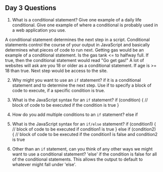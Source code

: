 ## Day 3 Questions

1. What is a conditional statement? Give one example of a daily life conditional. Give one example of where a conditional is probably used in a web application you use.

A conditional statement determines the next step in a script. Conditional statements control the course of your output in JavaScript and basically determines what pieces of code to run next. Getting gas would be an example of a conditional statement. Is the gas tank <= to halfway full. If true, then the conditional statement would read "Go get gas!" A lot of websites will ask are you 18 or older as a conditional statement. If age is >= 18 than true. Next step would be access to the site.

2. Why might you want to use an `if` statement?
if it is a conditional statement and to determine the next step. Use if to specify a block of code to execute, if a specific condition is true.

3. What is the JavaScript syntax for an `if` statement?
if (condition) {
  //  block of code to be executed if the condition is true
}

4. How do you add multiple conditions to an `if` statement?
else if

5. What is the JavaScript syntax for an `if/else` statement?
if (condition1) {
  //  block of code to be executed if condition1 is true
} else if (condition2) {
  //  block of code to be executed if the condition1 is false and condition2 is true

6. Other than an `if` statement, can you think of any other ways we might want to use a conditional statement?
'else' if the condition is false for all of the conditional statements. This allows the output to default to whatever might fall under 'else'.  
